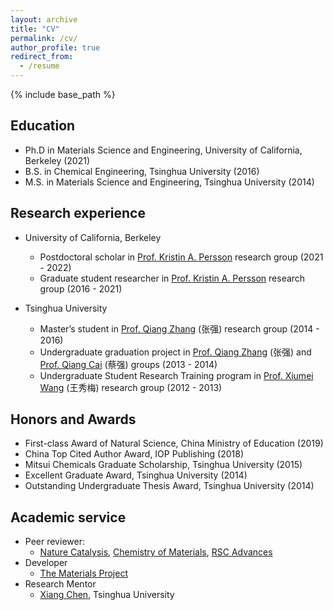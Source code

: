 ```yaml
---
layout: archive
title: "CV"
permalink: /cv/
author_profile: true
redirect_from:
  - /resume
---
```


{% include base_path %}

## Education
* Ph.D in Materials Science and Engineering, University of California, Berkeley (2021)
* B.S. in Chemical Engineering, Tsinghua University (2016)
* M.S. in Materials Science and Engineering, Tsinghua University (2014)

## Research experience
* University of California, Berkeley
  * Postdoctoral scholar in [Prof. Kristin A. Persson](https://perssongroup.lbl.gov/) research group (2021 - 2022)
  * Graduate student researcher in [Prof. Kristin A. Persson](https://perssongroup.lbl.gov/) research group (2016 - 2021)

* Tsinghua University
  * Master’s student in [Prof. Qiang Zhang](https://www.qianggroup.com/) (张强) research group (2014 - 2016)
  * Undergraduate graduation project in [Prof. Qiang Zhang](https://www.qianggroup.com/) (张强) and [Prof. Qiang Cai](https://www.mse.tsinghua.edu.cn/info/1024/1650.htm) (蔡强) groups (2013 - 2014)
  * Undergraduate Student Research Training program in [Prof. Xiumei Wang](https://www.mse.tsinghua.edu.cn/info/1024/1601.htm) (王秀梅) research group (2012 - 2013)

## Honors and Awards
* First-class Award of Natural Science, China Ministry of Education (2019)
*	China Top Cited Author Award, IOP Publishing (2018)
*	Mitsui Chemicals Graduate Scholarship, Tsinghua University (2015)
*	Excellent Graduate Award, Tsinghua University (2014)
*	Outstanding Undergraduate Thesis Award, Tsinghua University (2014)
  
## Academic service
* Peer reviewer: 
  * [Nature Catalysis](https://www.nature.com/natcatal/), [Chemistry of Materials](https://pubs.acs.org/journal/cmatex), [RSC Advances](https://www.rsc.org/journals-books-databases/about-journals/rsc-advances/)
* Developer
  * [The Materials Project](https://materialsproject.org/about)
* Research Mentor
  * [Xiang Chen](https://scholar.google.co.jp/citations?user=q44q6B0AAAAJ), Tsinghua University
